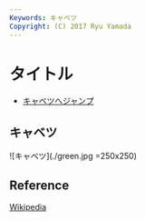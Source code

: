```yaml
---
Keywords: キャベツ
Copyright: (C) 2017 Ryu Yamada
---
```



# タイトル
* [キャベツへジャンプ](#white)


## <span id="white">キャベツ</span>
![キャベツ](./green.jpg =250x250)

## Reference

[Wikipedia](https://ja.wikipedia.org/wiki/%E3%82%AD%E3%83%A3%E3%83%99%E3%83%84)
